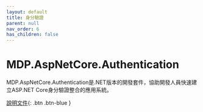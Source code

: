 ```yaml
---
layout: default
title: 身分驗證
parent: null
nav_order: 6
has_children: false
---
```


# MDP.AspNetCore.Authentication

MDP.AspNetCore.Authentication是.NET版本的開發套件，協助開發人員快速建立ASP.NET Core身分驗證整合的應用系統。

[說明文件](https://clark159.github.io/MDP.AspNetCore.Authentication/){: .btn .btn-blue }